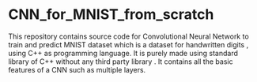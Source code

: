 # CNN_for_MNIST_from_scratch
This repository contains source code for Convolutional Neural Network to train and predict MNIST dataset which is a dataset for handwritten digits , using C++ as programming language. It is purely made using standard library of C++ without any third party library . It contains all the basic features of a CNN such as multiple layers.
